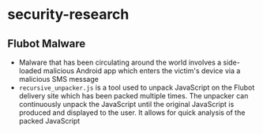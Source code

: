 # security-research

## Flubot Malware

- Malware that has been circulating around the world involves a side-loaded malicious Android app which enters the victim's device via a malicious SMS message
- `recursive_unpacker.js` is a tool used to unpack JavaScript on the Flubot delivery site which has been packed multiple times. The unpacker can continuously unpack the JavaScript until the original JavaScript is produced and displayed to the user. It allows for quick analysis of the packed JavaScript
